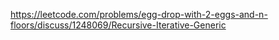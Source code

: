 https://leetcode.com/problems/egg-drop-with-2-eggs-and-n-floors/discuss/1248069/Recursive-Iterative-Generic
